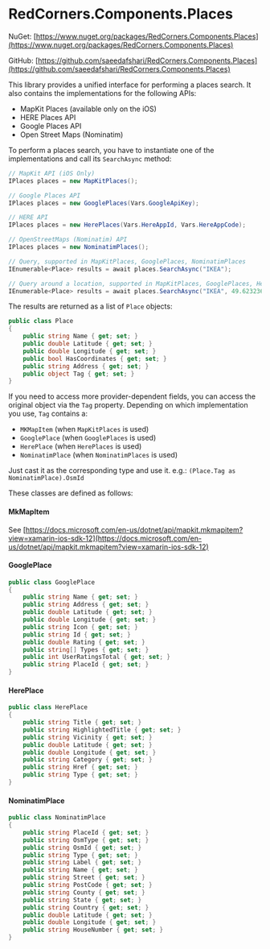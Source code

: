 # RedCorners.Components.Places

NuGet: [https://www.nuget.org/packages/RedCorners.Components.Places](https://www.nuget.org/packages/RedCorners.Components.Places)

GitHub: [https://github.com/saeedafshari/RedCorners.Components.Places](https://github.com/saeedafshari/RedCorners.Components.Places)

This library provides a unified interface for performing a places search. It also contains the implementations for the following APIs:

- MapKit Places (available only on the iOS)
- HERE Places API
- Google Places API
- Open Street Maps (Nominatim) 

To perform a places search, you have to instantiate one of the implementations and call its `SearchAsync` method:

```c#
// MapKit API (iOS Only)
IPlaces places = new MapKitPlaces();

// Google Places API
IPlaces places = new GooglePlaces(Vars.GoogleApiKey);

// HERE API
IPlaces places = new HerePlaces(Vars.HereAppId, Vars.HereAppCode);

// OpenStreetMaps (Nominatim) API
IPlaces places = new NominatimPlaces();

// Query, supported in MapKitPlaces, GooglePlaces, NominatimPlaces
IEnumerable<Place> results = await places.SearchAsync("IKEA");

// Query around a location, supported in MapKitPlaces, GooglePlaces, HerePlaces
IEnumerable<Place> results = await places.SearchAsync("IKEA", 49.6232369, 6.0708212);
```

The results are returned as a list of `Place` objects:

```c#
public class Place
{
	public string Name { get; set; }
	public double Latitude { get; set; }
	public double Longitude { get; set; }
	public bool HasCoordinates { get; set; }
	public string Address { get; set; }
	public object Tag { get; set; }
}
```

If you need to access more provider-dependent fields, you can access the original object via the `Tag` property. Depending on which implementation you use, `Tag` contains a:

- `MKMapItem` (when `MapKitPlaces` is used)
- `GooglePlace` (when `GooglePlaces` is used)
- `HerePlace` (when `HerePlaces` is used)
- `NominatimPlace` (when `NominatimPlaces` is used)

Just cast it as the corresponding type and use it. e.g.: `(Place.Tag as NominatimPlace).OsmId`

These classes are defined as follows:

#### MkMapItem
See [https://docs.microsoft.com/en-us/dotnet/api/mapkit.mkmapitem?view=xamarin-ios-sdk-12](https://docs.microsoft.com/en-us/dotnet/api/mapkit.mkmapitem?view=xamarin-ios-sdk-12)

#### GooglePlace
```c#
public class GooglePlace
{
	public string Name { get; set; }
	public string Address { get; set; }
	public double Latitude { get; set; }
	public double Longitude { get; set; }
	public string Icon { get; set; }
	public string Id { get; set; }
	public double Rating { get; set; }
	public string[] Types { get; set; }
	public int UserRatingsTotal { get; set; }
	public string PlaceId { get; set; }
}
```

#### HerePlace
```c#
public class HerePlace
{
	public string Title { get; set; }
	public string HighlightedTitle { get; set; }
	public string Vicinity { get; set; }
	public double Latitude { get; set; }
	public double Longitude { get; set; }
	public string Category { get; set; }
	public string Href { get; set; }
	public string Type { get; set; }
}
```

#### NominatimPlace
```c#
public class NominatimPlace
{
	public string PlaceId { get; set; }
	public string OsmType { get; set; }
	public string OsmId { get; set; }
	public string Type { get; set; }
	public string Label { get; set; }
	public string Name { get; set; }
	public string Street { get; set; }
	public string PostCode { get; set; }
	public string County { get; set; }
	public string State { get; set; }
	public string Country { get; set; }
	public double Latitude { get; set; }
	public double Longitude { get; set; }
	public string HouseNumber { get; set; }
}
```